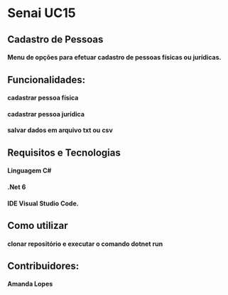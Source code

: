 # Senai UC15

## Cadastro de Pessoas

#### Menu de opções para efetuar cadastro de pessoas físicas ou jurídicas.


## Funcionalidades:

#### cadastrar pessoa física
#### cadastrar pessoa jurídica
#### salvar dados em arquivo txt ou csv


## Requisitos e Tecnologias

#### Linguagem C#
#### .Net 6
#### IDE Visual Studio Code.


## Como utilizar

#### clonar repositório e executar o comando dotnet run


## Contribuidores:

#### Amanda Lopes
